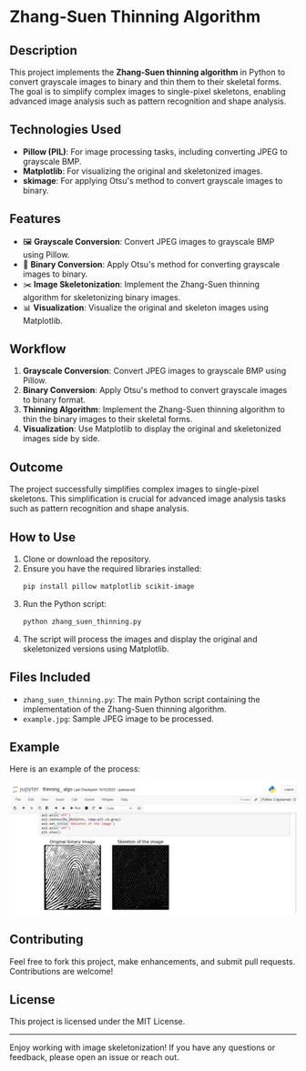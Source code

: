 # Zhang-Suen Thinning Algorithm

## Description

This project implements the **Zhang-Suen thinning algorithm** in Python to convert grayscale images to binary and thin them to their skeletal forms. The goal is to simplify complex images to single-pixel skeletons, enabling advanced image analysis such as pattern recognition and shape analysis.

## Technologies Used

- **Pillow (PIL)**: For image processing tasks, including converting JPEG to grayscale BMP.
- **Matplotlib**: For visualizing the original and skeletonized images.
- **skimage**: For applying Otsu's method to convert grayscale images to binary.

## Features

- 🖼️ **Grayscale Conversion**: Convert JPEG images to grayscale BMP using Pillow.
- 📏 **Binary Conversion**: Apply Otsu's method for converting grayscale images to binary.
- ✂️ **Image Skeletonization**: Implement the Zhang-Suen thinning algorithm for skeletonizing binary images.
- 📊 **Visualization**: Visualize the original and skeleton images using Matplotlib.

## Workflow

1. **Grayscale Conversion**: Convert JPEG images to grayscale BMP using Pillow.
2. **Binary Conversion**: Apply Otsu's method to convert grayscale images to binary format.
3. **Thinning Algorithm**: Implement the Zhang-Suen thinning algorithm to thin the binary images to their skeletal forms.
4. **Visualization**: Use Matplotlib to display the original and skeletonized images side by side.

## Outcome

The project successfully simplifies complex images to single-pixel skeletons. This simplification is crucial for advanced image analysis tasks such as pattern recognition and shape analysis.

## How to Use

1. Clone or download the repository.
2. Ensure you have the required libraries installed:
    ```bash
    pip install pillow matplotlib scikit-image
    ```
3. Run the Python script:
    ```bash
    python zhang_suen_thinning.py
    ```
4. The script will process the images and display the original and skeletonized versions using Matplotlib.

## Files Included

- `zhang_suen_thinning.py`: The main Python script containing the implementation of the Zhang-Suen thinning algorithm.
- `example.jpg`: Sample JPEG image to be processed.

## Example

Here is an example of the process:

![Original and Skeleton Images]( https://github.com/Hardikverma700/thinningAlgorithm/blob/main/Screenshot%20(265).png )

## Contributing

Feel free to fork this project, make enhancements, and submit pull requests. Contributions are welcome!

## License

This project is licensed under the MIT License.

---

Enjoy working with image skeletonization! If you have any questions or feedback, please open an issue or reach out.

